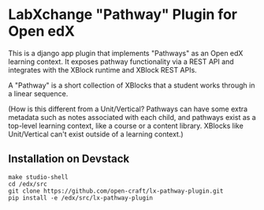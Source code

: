 LabXchange "Pathway" Plugin for Open edX
========================================

This is a django app plugin that implements "Pathways" as an Open edX learning
context. It exposes pathway functionality via a REST API and integrates with the
XBlock runtime and XBlock REST APIs.

A "Pathway" is a short collection of XBlocks that a student works through in a
linear sequence.

(How is this different from a Unit/Vertical? Pathways can have some extra
metadata such as notes associated with each child, and pathways exist as a
top-level learning context, like a course or a content library. XBlocks like
Unit/Vertical can't exist outside of a learning context.)


## Installation on Devstack

```
make studio-shell
cd /edx/src
git clone https://github.com/open-craft/lx-pathway-plugin.git
pip install -e /edx/src/lx-pathway-plugin
```
